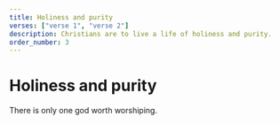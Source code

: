 ```yaml
---
title: Holiness and purity
verses: ["verse 1", "verse 2"]
description: Christians are to live a life of holiness and purity.
order_number: 3
---
```


# Holiness and purity

There is only one god worth worshiping.
